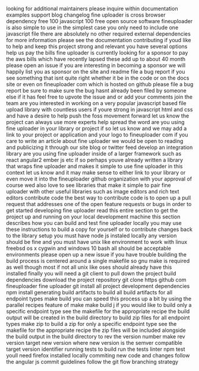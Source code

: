 looking for additional maintainers please inquire within documentation examples support blog changelog fine uploader is cross browser dependency free 100 javascript 100 free open source software fineuploader is also simple to use in the simplest case you only need to include one javascript file there are absolutely no other required external dependencies for more information please see the documentation contributing if youd like to help and keep this project strong and relevant you have several options help us pay the bills fine uploader is currently looking for a sponsor to pay the aws bills which have recently lapsed these add up to about 40 month please open an issue if you are interesting in becoming a sponsor we will happily list you as sponsor on the site and readme file a bug report if you see something that isnt quite right whether it be in the code or on the docs site or even on fineuploader com which is hosted on github please file a bug report be sure to make sure the bug hasnt already been filed by someone else if it has feel free to upvote the issue and or add your comments join the team are you interested in working on a very popular javascript based file upload library with countless users if youre strong in javascript html and css and have a desire to help push the foss movement forward let us know the project can always use more experts help spread the word are you using fine uploader in your library or project if so let us know and we may add a link to your project or application and your logo to fineuploader com if you care to write an article about fine uploader we would be open to reading and publicizing it through our site blog or twitter feed develop an integration library are you using fine uploader inside of a larger framework such as react angular2 ember js etc if so perhaps youve already written a library that wraps fine uploader and makes it simple to use fine uploader in this context let us know and it may make sense to either link to your library or even move it into the fineuploader github organization with your approval of course wed also love to see libraries that make it simple to pair fine uploader with other useful libraries such as image editors and rich text editors contribute code the best way to contribute code is to open up a pull request that addresses one of the open feature requests or bugs in order to get started developing fine uploader read this entire section to get the project up and running on your local development machine this section describes how you can build and test fine uploader locally you may use these instructions to build a copy for yourself or to contribute changes back to the library setup you must have node js instaled locally any version should be fine and you must have unix like environment to work with linux freebsd os x cygwin and windows 10 bash all should be acceptable environments please open up a new issue if you have trouble building the build process is centered around a single makefile so gnu make is required as well though most if not all unix like oses should already have this installed finally you will need a git client to pull down the project build dependencies download the project repository git clone https github com fineuploader fine uploader git install all project development dependencies npm install generating build artifacts to build all build artifacts for all endpoint types make build you can speed this process up a bit by using the parallel recipes feature of make make build j if you would like to build only a specific endpoint type see the makefile for the appropriate recipe the build output will be created in the build directory to build zip files for all endpoint types make zip to build a zip for only a specific endpoint type see the makefile for the appropriate recipe the zip files will be included alongside the build output in the build directory to rev the version number make rev version target new version where new version is the semver compatible target version identifier running tests to build run the tests linter npm test youll need firefox installed locally commiting new code and changes follow the angular js commit guidelines follow the git flow branching strategy